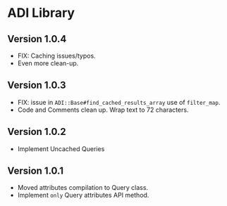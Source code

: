 # ADI Library

## Version 1.0.4

- FIX: Caching issues/typos.
- Even more clean-up.

## Version 1.0.3

- FIX: issue in `ADI::Base#find_cached_results_array` use of
  `filter_map`.
- Code and Comments clean up. Wrap text to 72 characters.

## Version 1.0.2

- Implement Uncached Queries

## Version 1.0.1

- Moved attributes compilation to Query class.
- Implement `only` Query attributes API method.
